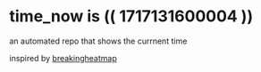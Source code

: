 # time_now is (( 1717131600004 ))

an automated repo that shows the currnent time

inspired by [breakingheatmap](https://github.com/breakingheatmap/breakingheatmap)